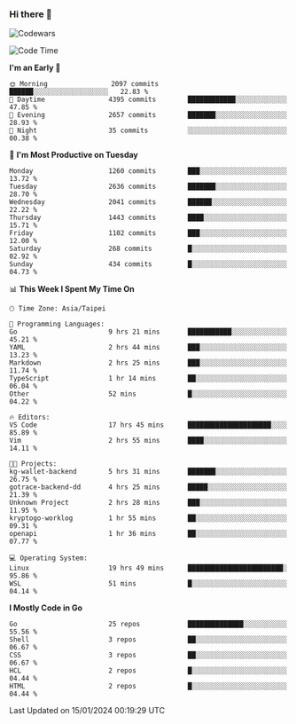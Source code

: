 ### Hi there 👋

![Codewars](https://www.codewars.com/users/omegaatt36/badges/small)

<!--START_SECTION:waka-->
![Code Time](http://img.shields.io/badge/Code%20Time-2%2C077%20hrs%207%20mins-blue)

**I'm an Early 🐤** 

```text
🌞 Morning                2097 commits        ██████░░░░░░░░░░░░░░░░░░░   22.83 % 
🌆 Daytime                4395 commits        ████████████░░░░░░░░░░░░░   47.85 % 
🌃 Evening                2657 commits        ███████░░░░░░░░░░░░░░░░░░   28.93 % 
🌙 Night                  35 commits          ░░░░░░░░░░░░░░░░░░░░░░░░░   00.38 % 
```
📅 **I'm Most Productive on Tuesday** 

```text
Monday                   1260 commits        ███░░░░░░░░░░░░░░░░░░░░░░   13.72 % 
Tuesday                  2636 commits        ███████░░░░░░░░░░░░░░░░░░   28.70 % 
Wednesday                2041 commits        ██████░░░░░░░░░░░░░░░░░░░   22.22 % 
Thursday                 1443 commits        ████░░░░░░░░░░░░░░░░░░░░░   15.71 % 
Friday                   1102 commits        ███░░░░░░░░░░░░░░░░░░░░░░   12.00 % 
Saturday                 268 commits         █░░░░░░░░░░░░░░░░░░░░░░░░   02.92 % 
Sunday                   434 commits         █░░░░░░░░░░░░░░░░░░░░░░░░   04.73 % 
```


📊 **This Week I Spent My Time On** 

```text
🕑︎ Time Zone: Asia/Taipei

💬 Programming Languages: 
Go                       9 hrs 21 mins       ███████████░░░░░░░░░░░░░░   45.21 % 
YAML                     2 hrs 44 mins       ███░░░░░░░░░░░░░░░░░░░░░░   13.23 % 
Markdown                 2 hrs 25 mins       ███░░░░░░░░░░░░░░░░░░░░░░   11.74 % 
TypeScript               1 hr 14 mins        ██░░░░░░░░░░░░░░░░░░░░░░░   06.04 % 
Other                    52 mins             █░░░░░░░░░░░░░░░░░░░░░░░░   04.22 % 

🔥 Editors: 
VS Code                  17 hrs 45 mins      █████████████████████░░░░   85.89 % 
Vim                      2 hrs 55 mins       ████░░░░░░░░░░░░░░░░░░░░░   14.11 % 

🐱‍💻 Projects: 
kg-wallet-backend        5 hrs 31 mins       ███████░░░░░░░░░░░░░░░░░░   26.75 % 
gotrace-backend-dd       4 hrs 25 mins       █████░░░░░░░░░░░░░░░░░░░░   21.39 % 
Unknown Project          2 hrs 28 mins       ███░░░░░░░░░░░░░░░░░░░░░░   11.95 % 
kryptogo-worklog         1 hr 55 mins        ██░░░░░░░░░░░░░░░░░░░░░░░   09.31 % 
openapi                  1 hr 36 mins        ██░░░░░░░░░░░░░░░░░░░░░░░   07.77 % 

💻 Operating System: 
Linux                    19 hrs 49 mins      ████████████████████████░   95.86 % 
WSL                      51 mins             █░░░░░░░░░░░░░░░░░░░░░░░░   04.14 % 
```

**I Mostly Code in Go** 

```text
Go                       25 repos            ██████████████░░░░░░░░░░░   55.56 % 
Shell                    3 repos             ██░░░░░░░░░░░░░░░░░░░░░░░   06.67 % 
CSS                      3 repos             ██░░░░░░░░░░░░░░░░░░░░░░░   06.67 % 
HCL                      2 repos             █░░░░░░░░░░░░░░░░░░░░░░░░   04.44 % 
HTML                     2 repos             █░░░░░░░░░░░░░░░░░░░░░░░░   04.44 % 
```




 Last Updated on 15/01/2024 00:19:29 UTC
<!--END_SECTION:waka-->

<!--
**omegaatt36/omegaatt36** is a ✨ _special_ ✨ repository because its `README.md` (this file) appears on your GitHub profile.

Here are some ideas to get you started:

- 🔭 I’m currently working on ...
- 🌱 I’m currently learning ...
- 👯 I’m looking to collaborate on ...
- 🤔 I’m looking for help with ...
- 💬 Ask me about ...
- 📫 How to reach me: ...
- 😄 Pronouns: ...
- ⚡ Fun fact: ...
-->

